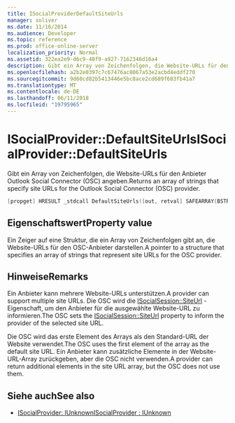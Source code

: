```yaml
---
title: ISocialProviderDefaultSiteUrls
manager: soliver
ms.date: 11/16/2014
ms.audience: Developer
ms.topic: reference
ms.prod: office-online-server
localization_priority: Normal
ms.assetid: 322ea2e9-d6c9-48f9-a927-7162346d16a4
description: Gibt ein Array von Zeichenfolgen, die Website-URLs für den Anbieter Outlook Social Connector (OSC) angeben.
ms.openlocfilehash: a2b2e0397c7c67476ac8067a53e2acbd4eddf270
ms.sourcegitcommit: 9d60cd82b5413446e5bc8ace2cd689f683fb41a7
ms.translationtype: MT
ms.contentlocale: de-DE
ms.lasthandoff: 06/11/2018
ms.locfileid: "19795965"
---
```

# <a name="isocialproviderdefaultsiteurls"></a><span data-ttu-id="60c0e-103">ISocialProvider::DefaultSiteUrls</span><span class="sxs-lookup"><span data-stu-id="60c0e-103">ISocialProvider::DefaultSiteUrls</span></span>

<span data-ttu-id="60c0e-104">Gibt ein Array von Zeichenfolgen, die Website-URLs für den Anbieter Outlook Social Connector (OSC) angeben.</span><span class="sxs-lookup"><span data-stu-id="60c0e-104">Returns an array of strings that specify site URLs for the Outlook Social Connector (OSC) provider.</span></span>
  
```cpp
[propget] HRESULT _stdcall DefaultSiteUrls([out, retval] SAFEARRAY(BSTR)* siteUrls);
```

## <a name="property-value"></a><span data-ttu-id="60c0e-105">Eigenschaftswert</span><span class="sxs-lookup"><span data-stu-id="60c0e-105">Property value</span></span>

<span data-ttu-id="60c0e-106">Ein Zeiger auf eine Struktur, die ein Array von Zeichenfolgen gibt an, die Website-URLs für den OSC-Anbieter darstellen.</span><span class="sxs-lookup"><span data-stu-id="60c0e-106">A pointer to a structure that specifies an array of strings that represent site URLs for the OSC provider.</span></span>
  
## <a name="remarks"></a><span data-ttu-id="60c0e-107">Hinweise</span><span class="sxs-lookup"><span data-stu-id="60c0e-107">Remarks</span></span>

<span data-ttu-id="60c0e-108">Ein Anbieter kann mehrere Website-URLs unterstützen.</span><span class="sxs-lookup"><span data-stu-id="60c0e-108">A provider can support multiple site URLs.</span></span> <span data-ttu-id="60c0e-109">Die OSC wird die [ISocialSession::SiteUrl](isocialsession-siteurl.md) -Eigenschaft, um den Anbieter für die ausgewählte Website-URL zu informieren.</span><span class="sxs-lookup"><span data-stu-id="60c0e-109">The OSC sets the [ISocialSession::SiteUrl](isocialsession-siteurl.md) property to inform the provider of the selected site URL.</span></span> 
  
<span data-ttu-id="60c0e-110">Die OSC wird das erste Element des Arrays als den Standard-URL der Website verwendet.</span><span class="sxs-lookup"><span data-stu-id="60c0e-110">The OSC uses the first element of the array as the default site URL.</span></span> <span data-ttu-id="60c0e-111">Ein Anbieter kann zusätzliche Elemente in der Website-URL-Array zurückgeben, aber die OSC nicht verwenden.</span><span class="sxs-lookup"><span data-stu-id="60c0e-111">A provider can return additional elements in the site URL array, but the OSC does not use them.</span></span> 
  
## <a name="see-also"></a><span data-ttu-id="60c0e-112">Siehe auch</span><span class="sxs-lookup"><span data-stu-id="60c0e-112">See also</span></span>

- [<span data-ttu-id="60c0e-113">ISocialProvider: IUnknown</span><span class="sxs-lookup"><span data-stu-id="60c0e-113">ISocialProvider : IUnknown</span></span>](isocialprovideriunknown.md)

